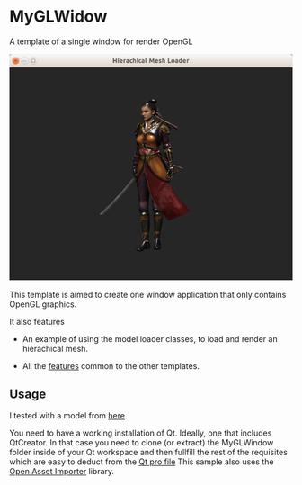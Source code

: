# MyGLWidow
A template of a single window for render OpenGL

![Workspace](../img/modelLoader.png)

This template is aimed to create one window application that
only contains OpenGL graphics.

It also features

* An example of using the model loader classes, to load and render an hierachical mesh.

* All the [features](../README.md) common to the other templates.

## Usage

I tested with a model from [here](http://www.cgtrader.com/free-3d-models/character/woman/nyra-game-model).

You need to have a working installation of Qt. Ideally, one that includes QtCreator. In that case you need to clone (or extract) the MyGLWindow folder inside of your Qt workspace and then
fullfill the rest of the requisites which are easy to deduct from the [Qt pro file](MyGLWindow.pro)
This sample also uses the [Open Asset Importer](http://www.assimp.org/) library.